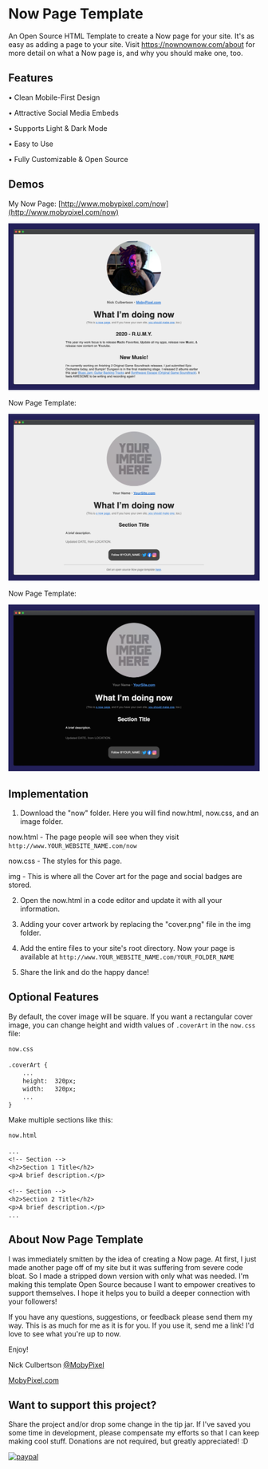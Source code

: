 # Now Page Template

An Open Source HTML Template to create a Now page for your site. It's as easy as adding a page to your site. Visit https://nownownow.com/about for more detail on what a Now page is, and why you should make one, too.

## Features

• Clean Mobile-First Design

• Attractive Social Media Embeds

• Supports Light & Dark Mode

• Easy to Use

• Fully Customizable & Open Source

## Demos

My Now Page: [http://www.mobypixel.com/now](http://www.mobypixel.com/now)

![My Now Page](https://github.com/NickCulbertson/VidTest/blob/master/now1.png)

Now Page Template:

![Now Page Template Light](https://github.com/NickCulbertson/VidTest/blob/master/now2.png)

Now Page Template:

![Now Page Template Dark](https://github.com/NickCulbertson/VidTest/blob/master/now3.png)

## Implementation

1. Download the "now" folder. Here you will find now.html, now.css, and an image folder.

now.html - The page people will see when they visit `http://www.YOUR_WEBSITE_NAME.com/now`

now.css - The styles for this page.

img - This is where all the Cover art for the page and social badges are stored.

2. Open the now.html in a code editor and update it with all your information.

3. Adding your cover artwork by replacing the "cover.png" file in the img folder.

4. Add the entire files to your site's root directory. Now your page is available at
`http://www.YOUR_WEBSITE_NAME.com/YOUR_FOLDER_NAME`

5. Share the link and do the happy dance!

## Optional Features

By default, the cover image will be square. If you want a rectangular cover image, you can change height and width values of `.coverArt` in the `now.css` file:
```
now.css

.coverArt {
    ...
    height:  320px;
    width:   320px;
    ...
}
```

Make multiple sections like this:
```
now.html

...
<!-- Section -->
<h2>Section 1 Title</h2>
<p>A brief description.</p>
    
<!-- Section -->
<h2>Section 2 Title</h2>
<p>A brief description.</p>
...
```

## About Now Page Template

I was immediately smitten by the idea of creating a Now page. At first, I just made another page off of my site but it was suffering from severe code bloat. So I made a stripped down version with only what was needed. I'm making this template Open Source because I want to empower creatives to support themselves. I hope it helps you to build a deeper connection with your followers! 

If you have any questions, suggestions, or feedback please send them my way. This is as much for me as it is for you. If you use it, send me a link! I'd love to see what you're up to now. 

Enjoy!

Nick Culbertson [@MobyPixel](https://twitter.com/MobyPixel)

[MobyPixel.com](http://www.mobypixel.com)


## Want to support this project?

Share the project and/or drop some change in the tip jar. If I've saved you some time in development, please compensate my efforts so that I can keep making cool stuff. Donations are not required, but greatly appreciated! :D

[![paypal](https://www.paypalobjects.com/en_US/i/btn/btn_donateCC_LG.gif)](https://www.paypal.com/cgi-bin/webscr?cmd=_s-xclick&hosted_button_id=HKHYVRMC53W7C)

